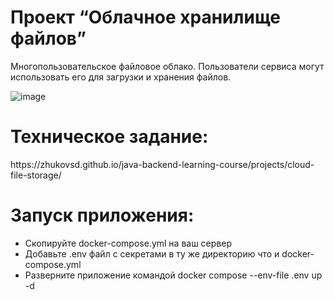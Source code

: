 <h1>Проект “Облачное хранилище файлов”</h1>

Многопользовательское файловое облако. 
Пользователи сервиса могут использовать его для загрузки и хранения файлов. 

![image](https://github.com/user-attachments/assets/2c47f2de-9eda-4f48-97b8-72d1844b6b7e)



<h1>Техническое задание:</h1>
https://zhukovsd.github.io/java-backend-learning-course/projects/cloud-file-storage/


<h1>Запуск приложения:</h1>
<ul>
 <li>Скопируйте docker-compose.yml на ваш сервер</li>
 <li>Добавьте .env файл с секретами в ту же директорию что и docker-compose.yml</li>
 <li>Разверните приложение командой docker compose --env-file .env up -d </li>
</ul>
